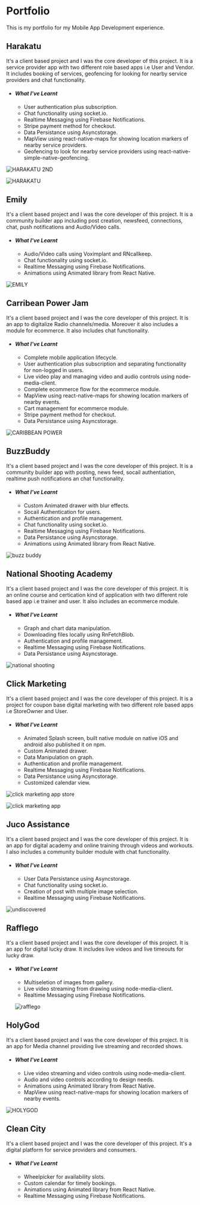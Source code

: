 # Portfolio
This is my portfolio for my Mobile App Development experience.

## Harakatu 
It's a client based project and I was the core developer of this project. It is a service provider app with two different role based apps i.e User and Vendor. It includes booking of services, geofencing for looking for nearby service providers and chat functionality.

- #### _What I've Learnt_
  - User authentication plus subscription.
  - Chat functionality using socket.io.
  - Realtime Messaging using Firebase Notifications.
  - Stripe payment method for checkout.
  - Data Persistance using Asyncstorage.
  - MapView using react-native-maps for showing location markers of nearby service providers.
  - Geofencing to look for nearby service providers using react-native-simple-native-geofencing.

![HARAKATU 2ND](https://user-images.githubusercontent.com/21139144/149827705-e549a1a0-b165-4627-8574-daecf72f7444.jpg)


![HARAKATU](https://user-images.githubusercontent.com/21139144/149825245-3446e328-081a-475e-9aca-1d07d1ef78da.jpg)


## Emily
It's a client based project and I was the core developer of this project. It is a community builder app including post creation, newsfeed, connections, chat, push notifications and Audio/Video calls.

- #### _What I've Learnt_
  - Audio/Video calls using Voximplant and RNcallkeep.
  - Chat functionality using socket.io.
  - Realtime Messaging using Firebase Notifications.
  - Animations using Animated library from React Native.

![EMILY](https://user-images.githubusercontent.com/21139144/150022449-f2a36b7c-5d06-47c2-b07f-5189e5eb040c.png)

## Carribean Power Jam
It's a client based project and I was the core developer of this project. It is an app to digitalize Radio channels/media. Moreover it also includes a module for ecommerce. It also includes chat functionality.

- #### _What I've Learnt_
  - Complete mobile application lifecycle.
  - User authentication plus subscription and separating functionality for non-logged in users.
  - Live video play and managing video and audio controls using node-media-client.
  - Complete ecommerce flow for the ecommerce module.
  - MapView using react-native-maps for showing location markers of nearby events.
  - Cart management for ecommerce module.
  - Stripe payment method for checkout.
  - Data Persistance using Asyncstorage.

![CARIBBEAN POWER](https://user-images.githubusercontent.com/21139144/150022481-d56bed49-c8b2-4d74-9cca-641aa495f874.png)

## BuzzBuddy 
It's a client based project and I was the core developer of this project. It is a community builder app with posting, news feed, socail authentiation, realtime push notifications an chat functionality.

- #### _What I've Learnt_
  - Custom Animated drawer with blur effects.
  - Socail Authentication for users.
  - Authentication and profile management.
  - Chat functionality using socket.io.
  - Realtime Messaging using Firebase Notifications.
  - Data Persistance using Asyncstorage.
  - Animations using Animated library from React Native.

![buzz buddy](https://user-images.githubusercontent.com/21139144/150003403-b0a668eb-03cb-4cb7-9666-91748759f852.png)


## National Shooting Academy
It's a client based project and I was the core developer of this project. It is an online course and certication kind of application with two different role based app i.e trainer and user. It also includes an ecommerce module.

- #### _What I've Learnt_
  - Graph and chart data manipulation.
  - Downloading files locally using RnFetchBlob.
  - Authentication and profile management.
  - Realtime Messaging using Firebase Notifications.
  - Data Persistance using Asyncstorage.

![national shooting](https://user-images.githubusercontent.com/21139144/150003534-c2859bcc-1568-4a26-bf6f-540bc0265edd.png)

## Click Marketing 
It's a client based project and I was the core developer of this project. It is a project for coupon base digital marketing with two different role based apps i.e StoreOwner and User. 

- #### _What I've Learnt_
  - Animated Splash screen, built native module on native iOS and android also published it on npm.
  - Custom Animated drawer.
  - Data Manipulation on graph.
  - Authentication and profile management.
  - Realtime Messaging using Firebase Notifications.
  - Data Persistance using Asyncstorage.
  - Customized calendar view.

![click marketing app store](https://user-images.githubusercontent.com/21139144/150004872-99ee1933-f2f1-491c-bb77-30dddf6b7d21.png)

![click marketing app](https://user-images.githubusercontent.com/21139144/150004911-727c2719-2fc3-4aa1-9ec2-8eb22c9c7e52.png)


## Juco Assistance 
It's a client based project and I was the core developer of this project. It is an app for digital academy and online training through videos and workouts. I also includes a community builder module with chat functionality.

- #### _What I've Learnt_
  - User Data Persistance using Asyncstorage.
  - Chat functionality using socket.io.
  - Creation of post with multiple image selection.
  - Realtime Messaging using Firebase Notifications.

![undiscovered](https://user-images.githubusercontent.com/21139144/150022531-1e32b39a-c458-4e6c-905e-e1b7810e0392.png)

## Rafflego
It's a client based project and I was the core developer of this project. It is an app for digital lucky draw. It includes live videos and live timeouts for lucky draw.

- #### _What I've Learnt_
  - Multiseletion of images from gallery.
  - Live video streaming from drawing using node-media-client.
  - Realtime Messaging using Firebase Notifications.
  
  ![rafflego](https://user-images.githubusercontent.com/21139144/150022559-634ede68-e990-4a19-9479-87bf6861b761.png)

## HolyGod
It's a client based project and I was the core developer of this project. It is an app for Media channel providing live streaming and recorded shows.

- #### _What I've Learnt_
  - Live video streaming and video controls using node-media-client.
  - Audio and video controls according to design needs.
  - Animations using Animated library from React Native.
  - MapView using react-native-maps for showing location markers of nearby events.

![HOLYGOD](https://user-images.githubusercontent.com/21139144/150022608-19e39880-4100-48fc-b71e-79cbc14d80fb.png)

## Clean City
It's a client based project and I was the core developer of this project. It's a digital platform for service providers and consumers.

- #### _What I've Learnt_
  - Wheelpicker for availability slots.
  - Custom calendar for timely bookings.
  - Animations using Animated library from React Native.
  - Realtime Messaging using Firebase Notifications.


  

